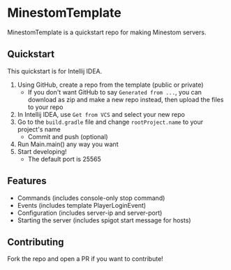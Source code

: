 # MinestomTemplate

MinestomTemplate is a quickstart repo for making Minestom servers.

## Quickstart

This quickstart is for Intellij IDEA.

1. Using GitHub, create a repo from the template (public or private)
    * If you don't want GitHub to say `Generated from ...`, you can download as zip and make a new repo instead, then upload the files to your repo
2. In Intellij IDEA, use `Get from VCS` and select your new repo
3. Go to the `build.gradle` file and change `rootProject.name` to your project's name
    * Commit and push (optional)
4. Run Main.main() any way you want
5. Start developing!
    * The default port is 25565

## Features

* Commands (includes console-only stop command)
* Events (includes template PlayerLoginEvent)
* Configuration (includes server-ip and server-port)
* Starting the server (includes spigot start message for hosts)

## Contributing

Fork the repo and open a PR if you want to contribute!
